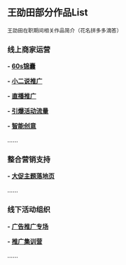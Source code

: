 ## 王劭田部分作品List
`王劭田在职期间相关作品简介（花名拼多多滴答）`
### 线上商家运营
**- [60s锦囊](https://shuyuan.pinduoduo.com/courseSeries/30)**

**- [小二说推广](https://shuyuan.pinduoduo.com/courseDetail/752)**

**- [直播推广](https://shuyuan.pinduoduo.com/courseDetail/629?from=1)**

**- [引爆活动流量](https://shuyuan.pinduoduo.com/courseDetail/1082)**

**- [智能创意](https://shuyuan.pinduoduo.com/courseSeries/11)**

......

### 整合营销支持

**- [大促主题落地页]()**

......

### 线下活动组织

**- [广告推广专场]()**

**- [推广集训营]()**

......
